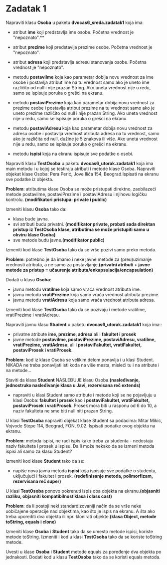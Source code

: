 # Zadatak 1

Napraviti klasu **Osoba** u paketu **dvocas6_sreda.zadatak1** koja ima:


- atribut **ime** koji predstavlja ime osobe. Početna vrednost je "nepoznato".**
- atribut **prezime** koji predstavlja prezime osobe. Početna vrednost je "nepoznato".
- atribut **adresa** koji predstavlja adresu stanovanja osobe. Početna vrednost je "nepoznato".


- metodu **postaviIme** koja kao parametar dobija novu vrednost za ime osobe i postavlja atribut ime na tu vrednost samo ako je uneto ime različito od null i nije prazan String. Ako uneta vrednost nije u redu, samo se ispisuje poruka o grešci na ekranu.
- metodu **postaviPrezime** koja kao parametar dobija novu vrednost za prezime osobe i postavlja atribut prezime na tu vrednost samo ako je uneto prezime različito od null i nije prazan String. Ako uneta vrednost nije u redu, samo se ispisuje poruka o grešci na ekranu. 

- metodu **postaviAdresu** koja kao parametar dobija novu vrednost za adresu osobe i postavlja vrednost atributa adresa na tu vrednost, samo ako je različita od null, dužine je 5 znakova ili više. Ako uneta vrednost nije u redu, samo se ispisuje poruka o grešci na ekranu.  

- metodu **ispisi** koja na ekranu ispisuje sve podatke o osobi.


Napraviti klasu **TestOsoba** u paketu **dvocas6_utorak.zadatak1** koja ima main metodu i u kojoj se testiraju atributi i metode klase Osoba. Napraviti objekat klase Osoba: Pera Perić, Jove Ilića 154, Beograd.Ispisati na ekranu sve podatke iz objekta.


**Problem**: atributima klase Osoba se može pristupati direktno, zaobilazeći metode postaviIme, postaviPrezime i postaviAdresu i njihovu logičku kontrolu.
**(modifikatori pristupa: private i public)**


Izmeniti klasu **Osoba** tako da:


- klasa bude javna.
- svi atributi budu privatni. **(modifikator private, probati sada direktan pristup iz TestOsoba klase, atributima se može pristupiti samo u okviru klase Osoba)** 
- sve metode budu javne.**(modifikator public)**


Izmeniti kod klase **TestOsoba** tako da se vrše pozivi samo preko metoda.


**Problem**: potrebno je da imamo i neke javne metode za (preu)uzimanje vrednosti atributa, a ne samo za postavljanje.**(privatni atributi + javne metode za pristup = učaurenje atributa/enkapsulacija/encapsulation)**


Dodati u klasu **Osoba**:

- javnu metodu **vratiIme** koja samo vraća vrednost atributa ime.
- javnu metodu **vratiPrezime** koja samo vraća vrednost atributa prezime.
- javnu metodu **vratiAdresu** koja samo vraća vrednost atributa adresa.

Izmeniti kod klase **TestOsoba** tako da se pozivaju i metode vratiIme, vratiPrezime i vratiAdresu.


Napraviti javnu klasu **Student** u paketu **dvocas6_utorak.zadatak1** koja ima::
- privatne atribute **ime, prezime, adresa** ali i **fakultet i prosek**
- javne metode **postaviIme, postaviPrezime, postaviAdresu, vratiIme, vratiPrezime, vratiAdresu**, ali i **postaviFakultet, vratiFakultet, postaviProsek i vratiProsek**.

**Problem**: kod iz klase Osoba se velikim delom ponavlja i u klasi Student. NIKADA ne treba ponavljati isti koda na više mesta, misleći tu i na atribute i na metode...


Staviti da klasa **Student** NASLEĐUJE klasu Osoba.**(nasleđivanje, jednostruko nasleđivanje klasa u Javi, rezervisana reč extends)**

- napraviti u klasi Student samo atribute i metode koji se ne pojavljuju u klasi Osoba: **fakultet i prosek** kao i **postaviFakultet, vratiFakultet, postaviProsek i vratiProsek**. Prosek mora biti u rasponu od 6 do 10, a naziv fakulteta ne sme biti null niti prazan String.

U klasi **TestOsoba** napraviti objekat klase Student sa podacima: Mitar Mikic, Vojvode Stepe 114, Beograd, FON, 9.02. Ispisati podatke ovog objekta na ekranu.


**Problem**: metoda ispisi, ne radi ispis kako treba za studenta - nedostaju naziv fakulteta i prosek u ispisu. Da li može nekako da se izmeni metoda ispisi ali samo za klasu Student?


Izmeniti kod klase **Student** tako da se:


- napiše nova javna metoda **ispisi** koja ispisuje sve podatke o studentu, uključujući i fakultet i prosek. **(redefinisanje metoda, polimorfizam, rezervisana reč super)**

U klasi **TestOsoba** ponovo pokrenuti ispis oba objekta na ekranu.**(objasniti razliku, objasniti kompatibilnost klasa i class cast)**


**Problem**: da li postoji neki standardizovaniji način da se vrše neke uobičajene operacije nad objektima, kao što je ispis na ekranu. A šta ako treba uporediti dva objekta ili npr. klonirati objekte.**(klasa Object, metode toString, equals i clone)**

Izmeniti klase **Osoba** i **Student** tako da se umesto metode ispisi, koriste metode toString. Izmeniti i kod u klasi **TestOsoba** tako da se koriste toString metode.


Uvesti u klase **Osoba** i **Student** metode equals za poređenje dva objekta po jednakosti. Dodati kod u klasu **TestOsoba** tako da se koristi equals metoda.



